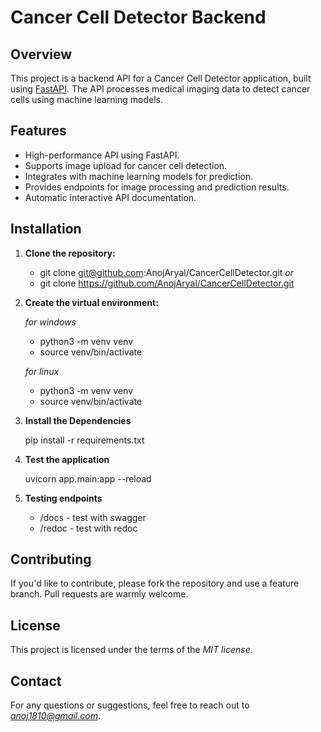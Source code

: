 # Cancer Cell Detector Backend

## Overview

This project is a backend API for a Cancer Cell Detector application, built using [FastAPI](https://fastapi.tiangolo.com/). The API processes medical imaging data to detect cancer cells using machine learning models.

## Features

- High-performance API using FastAPI.
- Supports image upload for cancer cell detection.
- Integrates with machine learning models for prediction.
- Provides endpoints for image processing and prediction results.
- Automatic interactive API documentation.


## Installation

1. **Clone the repository:**

    * git clone git@github.com:AnojAryal/CancerCellDetector.git *or*
    * git clone https://github.com/AnojAryal/CancerCellDetector.git 
    

2. **Create the virtual environment:**

    *for windows*
    * python3 -m venv venv
    * source venv/bin/activate

    *for linux*
    * python3 -m venv venv
    * source venv/bin/activate




3. **Install the Dependencies**

    pip install -r requirements.txt


4. **Test the application**

    uvicorn app.main:app --reload


5. **Testing endpoints**

    *   /docs - test with swagger
    *  /redoc - test with redoc

## Contributing

If you'd like to contribute, please fork the repository and use a feature branch. Pull requests are warmly welcome.


## License
This project is licensed under the terms of the *MIT license*.


## Contact
For any questions or suggestions, feel free to reach out to *anoj1810@gmail.com*.
